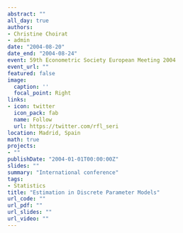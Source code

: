 ```yaml
---
abstract: ""
all_day: true
authors:
- Christine Choirat
- admin
date: "2004-08-20"
date_end: "2004-08-24"
event: 59th Econometric Society European Meeting 2004
event_url: ""
featured: false
image:
  caption: ''
  focal_point: Right
links:
- icon: twitter
  icon_pack: fab
  name: Follow
  url: https://twitter.com/rfl_seri
location: Madrid, Spain
math: true
projects:
- ""
publishDate: "2004-01-01T00:00:00Z"
slides: ""
summary: "International conference"
tags:
- Statistics
title: "Estimation in Discrete Parameter Models"
url_code: ""
url_pdf: ""
url_slides: ""
url_video: ""
---
```

